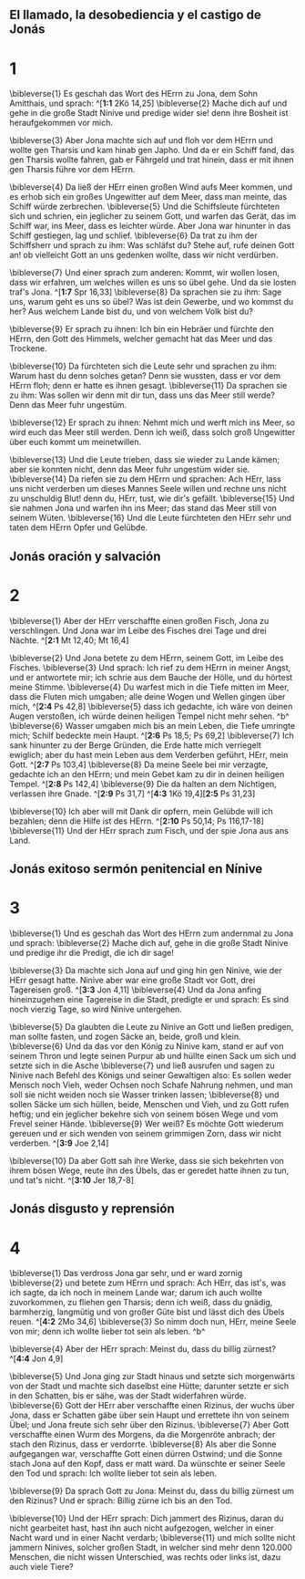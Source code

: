 ## El llamado, la desobediencia y el castigo de Jonás
# 1
\bibleverse{1} Es geschah das Wort des HErrn zu Jona, dem Sohn Amitthais, und sprach: ^[**1:1** 2Kö 14,25] \bibleverse{2} Mache dich auf und gehe in die große Stadt Ninive und predige wider sie! denn ihre Bosheit ist heraufgekommen vor mich. 


\bibleverse{3} Aber Jona machte sich auf und floh vor dem HErrn und wollte gen Tharsis und kam hinab gen Japho. Und da er ein Schiff fand, das gen Tharsis wollte fahren, gab er Fährgeld und trat hinein, dass er mit ihnen gen Tharsis führe vor dem HErrn. 

\bibleverse{4} Da ließ der HErr einen großen Wind aufs Meer kommen, und es erhob sich ein großes Ungewitter auf dem Meer, dass man meinte, das Schiff würde zerbrechen. \bibleverse{5} Und die Schiffsleute fürchteten sich und schrien, ein jeglicher zu seinem Gott, und warfen das Gerät, das im Schiff war, ins Meer, dass es leichter würde. Aber Jona war hinunter in das Schiff gestiegen, lag und schlief. \bibleverse{6} Da trat zu ihm der Schiffsherr und sprach zu ihm: Was schläfst du? Stehe auf, rufe deinen Gott an! ob vielleicht Gott an uns gedenken wollte, dass wir nicht verdürben. 

\bibleverse{7} Und einer sprach zum anderen: Kommt, wir wollen losen, dass wir erfahren, um welches willen es uns so übel gehe. Und da sie losten traf's Jona. ^[**1:7** Spr 16,33] \bibleverse{8} Da sprachen sie zu ihm: Sage uns, warum geht es uns so übel? Was ist dein Gewerbe, und wo kommst du her? Aus welchem Lande bist du, und von welchem Volk bist du? 


\bibleverse{9} Er sprach zu ihnen: Ich bin ein Hebräer und fürchte den HErrn, den Gott des Himmels, welcher gemacht hat das Meer und das Trockene. 

\bibleverse{10} Da fürchteten sich die Leute sehr und sprachen zu ihm: Warum hast du denn solches getan? Denn sie wussten, dass er vor dem HErrn floh; denn er hatte es ihnen gesagt. \bibleverse{11} Da sprachen sie zu ihm: Was sollen wir denn mit dir tun, dass uns das Meer still werde? Denn das Meer fuhr ungestüm. 

\bibleverse{12} Er sprach zu ihnen: Nehmt mich und werft mich ins Meer, so wird euch das Meer still werden. Denn ich weiß, dass solch groß Ungewitter über euch kommt um meinetwillen. 

\bibleverse{13} Und die Leute trieben, dass sie wieder zu Lande kämen; aber sie konnten nicht, denn das Meer fuhr ungestüm wider sie. \bibleverse{14} Da riefen sie zu dem HErrn und sprachen: Ach HErr, lass uns nicht verderben um dieses Mannes Seele willen und rechne uns nicht zu unschuldig Blut! denn du, HErr, tust, wie dir's gefällt. \bibleverse{15} Und sie nahmen Jona und warfen ihn ins Meer; das stand das Meer still von seinem Wüten. \bibleverse{16} Und die Leute fürchteten den HErr sehr und taten dem HErrn Opfer und Gelübde.

## Jonás oración y salvación
# 2
\bibleverse{1} Aber der HErr verschaffte einen großen Fisch, Jona zu verschlingen. Und Jona war im Leibe des Fisches drei Tage und drei Nächte. ^[**2:1** Mt 12,40; Mt 16,4] 


\bibleverse{2} Und Jona betete zu dem HErrn, seinem Gott, im Leibe des Fisches. \bibleverse{3} Und sprach: Ich rief zu dem HErrn in meiner Angst, und er antwortete mir; ich schrie aus dem Bauche der Hölle, und du hörtest meine Stimme. \bibleverse{4} Du warfest mich in die Tiefe mitten im Meer, dass die Fluten mich umgaben; alle deine Wogen und Wellen gingen über mich, ^[**2:4** Ps 42,8] \bibleverse{5} dass ich gedachte, ich wäre von deinen Augen verstoßen, ich würde deinen heiligen Tempel nicht mehr sehen. ^b^ \bibleverse{6} Wasser umgaben mich bis an mein Leben, die Tiefe umringte mich; Schilf bedeckte mein Haupt. ^[**2:6** Ps 18,5; Ps 69,2] \bibleverse{7} Ich sank hinunter zu der Berge Gründen, die Erde hatte mich verriegelt ewiglich; aber du hast mein Leben aus dem Verderben geführt, HErr, mein Gott. ^[**2:7** Ps 103,4] \bibleverse{8} Da meine Seele bei mir verzagte, gedachte ich an den HErrn; und mein Gebet kam zu dir in deinen heiligen Tempel. ^[**2:8** Ps 142,4] \bibleverse{9} Die da halten an dem Nichtigen, verlassen ihre Gnade. ^[**2:9** Ps 31,7] 
 ^[**4:3** 1Kö 19,4][**2:5** Ps 31,23]    

\bibleverse{10} Ich aber will mit Dank dir opfern, mein Gelübde will ich bezahlen; denn die Hilfe ist des HErrn. ^[**2:10** Ps 50,14; Ps 116,17-18] \bibleverse{11} Und der HErr sprach zum Fisch, und der spie Jona aus ans Land.


## Jonás exitoso sermón penitencial en Nínive
# 3
\bibleverse{1} Und es geschah das Wort des HErrn zum andernmal zu Jona und sprach: \bibleverse{2} Mache dich auf, gehe in die große Stadt Ninive und predige ihr die Predigt, die ich dir sage! 

\bibleverse{3} Da machte sich Jona auf und ging hin gen Ninive, wie der HErr gesagt hatte. Ninive aber war eine große Stadt vor Gott, drei Tagereisen groß. ^[**3:3** Jon 4,11] \bibleverse{4} Und da Jona anfing hineinzugehen eine Tagereise in die Stadt, predigte er und sprach: Es sind noch vierzig Tage, so wird Ninive untergehen. 


\bibleverse{5} Da glaubten die Leute zu Ninive an Gott und ließen predigen, man sollte fasten, und zogen Säcke an, beide, groß und klein. \bibleverse{6} Und da das vor den König zu Ninive kam, stand er auf von seinem Thron und legte seinen Purpur ab und hüllte einen Sack um sich und setzte sich in die Asche \bibleverse{7} und ließ ausrufen und sagen zu Ninive nach Befehl des Königs und seiner Gewaltigen also: Es sollen weder Mensch noch Vieh, weder Ochsen noch Schafe Nahrung nehmen, und man soll sie nicht weiden noch sie Wasser trinken lassen; \bibleverse{8} und sollen Säcke um sich hüllen, beide, Menschen und Vieh, und zu Gott rufen heftig; und ein jeglicher bekehre sich von seinem bösen Wege und vom Frevel seiner Hände. \bibleverse{9} Wer weiß? Es möchte Gott wiederum gereuen und er sich wenden von seinem grimmigen Zorn, dass wir nicht verderben. ^[**3:9** Joe 2,14] 


\bibleverse{10} Da aber Gott sah ihre Werke, dass sie sich bekehrten von ihrem bösen Wege, reute ihn des Übels, das er geredet hatte ihnen zu tun, und tat's nicht. ^[**3:10** Jer 18,7-8] 


## Jonás disgusto y reprensión
# 4
\bibleverse{1} Das verdross Jona gar sehr, und er ward zornig \bibleverse{2} und betete zum HErrn und sprach: Ach HErr, das ist's, was ich sagte, da ich noch in meinem Lande war; darum ich auch wollte zuvorkommen, zu fliehen gen Tharsis; denn ich weiß, dass du gnädig, barmherzig, langmütig und von großer Güte bist und lässt dich des Übels reuen. ^[**4:2** 2Mo 34,6] \bibleverse{3} So nimm doch nun, HErr, meine Seele von mir; denn ich wollte lieber tot sein als leben. ^b^ 
 

\bibleverse{4} Aber der HErr sprach: Meinst du, dass du billig zürnest? ^[**4:4** Jon 4,9] 


\bibleverse{5} Und Jona ging zur Stadt hinaus und setzte sich morgenwärts von der Stadt und machte sich daselbst eine Hütte; darunter setzte er sich in den Schatten, bis er sähe, was der Stadt widerfahren würde. \bibleverse{6} Gott der HErr aber verschaffte einen Rizinus, der wuchs über Jona, dass er Schatten gäbe über sein Haupt und errettete ihn von seinem Übel; und Jona freute sich sehr über den Rizinus. \bibleverse{7} Aber Gott verschaffte einen Wurm des Morgens, da die Morgenröte anbrach; der stach den Rizinus, dass er verdorrte. \bibleverse{8} Als aber die Sonne aufgegangen war, verschaffte Gott einen dürren Ostwind; und die Sonne stach Jona auf den Kopf, dass er matt ward. Da wünschte er seiner Seele den Tod und sprach: Ich wollte lieber tot sein als leben. 

\bibleverse{9} Da sprach Gott zu Jona: Meinst du, dass du billig zürnest um den Rizinus? Und er sprach: Billig zürne ich bis an den Tod. 

\bibleverse{10} Und der HErr sprach: Dich jammert des Rizinus, daran du nicht gearbeitet hast, hast ihn auch nicht aufgezogen, welcher in einer Nacht ward und in einer Nacht verdarb; \bibleverse{11} und mich sollte nicht jammern Ninives, solcher großen Stadt, in welcher sind mehr denn 120.000 Menschen, die nicht wissen Unterschied, was rechts oder links ist, dazu auch viele Tiere?